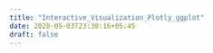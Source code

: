 ```yaml
---
title: "Interactive_Visualization_Plotly_ggplot"
date: 2020-05-03T23:30:16+05:45
draft: false
---
```



